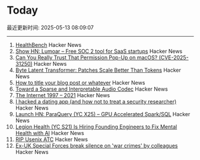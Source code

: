 # Today

最近更新时间: 2025-05-13 08:09:07

--- 
1. [HealthBench](https://openai.com/index/healthbench/) Hacker News
2. [Show HN: Lumoar – Free SOC 2 tool for SaaS startups](https://www.lumoar.com) Hacker News
3. [Can You Really Trust That Permission Pop-Up on macOS? (CVE-2025-31250)](https://wts.dev/posts/tcc-who/) Hacker News
4. [Byte Latent Transformer: Patches Scale Better Than Tokens](https://arxiv.org/abs/2412.09871) Hacker News
5. [How to title your blog post or whatever](https://dynomight.net/titles/) Hacker News
6. [Toward a Sparse and Interpretable Audio Codec](https://arxiv.org/abs/2505.05654) Hacker News
7. [The Internet 1997 – 2021](https://www.opte.org/the-internet) Hacker News
8. [I hacked a dating app (and how not to treat a security researcher)](https://alexschapiro.com/blog/security/vulnerability/2025/04/21/startups-need-to-take-security-seriously) Hacker News
9. [Launch HN: ParaQuery (YC X25) – GPU Accelerated Spark/SQL](https://news.ycombinator.com/item?id=43964505) Hacker News
10. [Legion Health (YC S21) Is Hiring Founding Engineers to Fix Mental Health with AI](https://www.workatastartup.com/jobs/75011) Hacker News
11. [RIP Usenix ATC](https://bcantrill.dtrace.org/2025/05/11/rip-usenix-atc/) Hacker News
12. [Ex-UK Special Forces break silence on 'war crimes' by colleagues](https://www.bbc.com/news/articles/cj3j5gxgz0do) Hacker News
